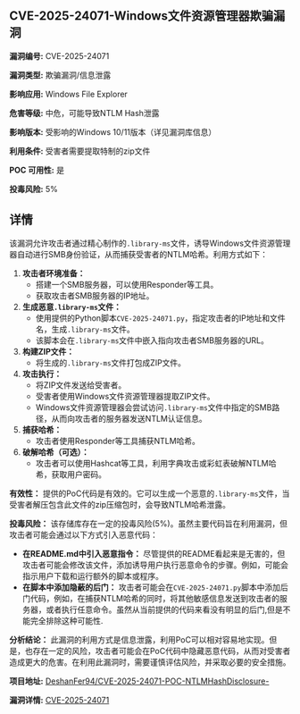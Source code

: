 ## CVE-2025-24071-Windows文件资源管理器欺骗漏洞

**漏洞编号:** CVE-2025-24071

**漏洞类型:** 欺骗漏洞/信息泄露

**影响应用:** Windows File Explorer

**危害等级:** 中危，可能导致NTLM Hash泄露

**影响版本:** 受影响的Windows 10/11版本（详见漏洞库信息）

**利用条件:** 受害者需要提取特制的zip文件

**POC 可用性:** 是

**投毒风险:** 5%

## 详情

该漏洞允许攻击者通过精心制作的`.library-ms`文件，诱导Windows文件资源管理器自动进行SMB身份验证，从而捕获受害者的NTLM哈希。利用方式如下：

1.  **攻击者环境准备：**
    *   搭建一个SMB服务器，可以使用Responder等工具。
    *   获取攻击者SMB服务器的IP地址。
2.  **生成恶意`.library-ms`文件：**
    *   使用提供的Python脚本`CVE-2025-24071.py`，指定攻击者的IP地址和文件名，生成`.library-ms`文件。
    *   该脚本会在`.library-ms`文件中嵌入指向攻击者SMB服务器的URL。
3.  **构建ZIP文件：**
    *   将生成的`.library-ms`文件打包成ZIP文件。
4.  **攻击执行：**
    *   将ZIP文件发送给受害者。
    *   受害者使用Windows文件资源管理器提取ZIP文件。
    *   Windows文件资源管理器会尝试访问`.library-ms`文件中指定的SMB路径，从而向攻击者的服务器发送NTLM认证信息。
5.  **捕获哈希：**
    *   攻击者使用Responder等工具捕获NTLM哈希。
6.  **破解哈希（可选）：**
    *   攻击者可以使用Hashcat等工具，利用字典攻击或彩虹表破解NTLM哈希，获取用户密码。

**有效性：** 提供的PoC代码是有效的。它可以生成一个恶意的`.library-ms`文件，当受害者解压包含此文件的zip压缩包时，会导致NTLM哈希泄露。

**投毒风险：** 该存储库存在一定的投毒风险(5%)。虽然主要代码旨在利用漏洞，但攻击者可能会通过以下方式引入恶意代码：

*   **在README.md中引入恶意指令：** 尽管提供的README看起来是无害的，但攻击者可能会修改该文件，添加诱导用户执行恶意命令的步骤。例如，可能会指示用户下载和运行额外的脚本或程序。
*   **在脚本中添加隐蔽的后门：** 攻击者可能会在`CVE-2025-24071.py`脚本中添加后门代码，例如，在捕获NTLM哈希的同时，将其他敏感信息发送到攻击者的服务器，或者执行任意命令。虽然从当前提供的代码来看没有明显的后门,但是不能完全排除这种可能性.

**分析结论：** 此漏洞的利用方式是信息泄露，利用PoC可以相对容易地实现。但是，也存在一定的风险，攻击者可能会在PoC代码中隐藏恶意代码，从而对受害者造成更大的危害。在利用此漏洞时，需要谨慎评估风险，并采取必要的安全措施。

**项目地址:** [DeshanFer94/CVE-2025-24071-POC-NTLMHashDisclosure-](https://github.com/DeshanFer94/CVE-2025-24071-POC-NTLMHashDisclosure-)

**漏洞详情:** [CVE-2025-24071](https://nvd.nist.gov/vuln/detail/CVE-2025-24071)
